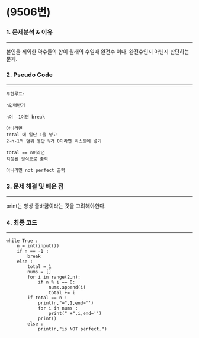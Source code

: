 # (9506번)

### 1. 문제분석 & 이유
---

본인을 제외한 약수들의 합이 원래의 수일때 완전수 이다.
완전수인지 아닌지 판단하는 문제.

### 2. Pseudo Code

---

```
무한루프:

n입력받기

n이 -1이면 break

아니라면 
total 에 일단 1을 넣고
2~n-1의 범위 동안 %가 0이라면 리스트에 넣기

total == n이라면
지정된 형식으로 출력

아니라면 not perfect 출력

```


### 3. 문제 해결 및 배운 점
---
print는 항상 줄바꿈이라는 것을 고려해야한다. 

### 4. 최종 코드
---

```
while True :
    n = int(input())
    if n == -1 :
        break
    else :
        total = 1
        nums = []
        for i in range(2,n):
            if n % i == 0:
                nums.append(i)
                total += i
        if total == n :
            print(n,"=",1,end='')
            for i in nums :
                print(" +",i,end='')
            print()
        else :
            print(n,"is NOT perfect.")

```
